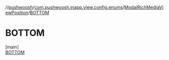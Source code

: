 //[pushwoosh](../../../../index.md)/[com.pushwoosh.inapp.view.config.enums](../../index.md)/[ModalRichMediaViewPosition](../index.md)/[BOTTOM](index.md)

# BOTTOM

[main]\
[BOTTOM](index.md)
